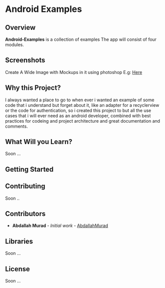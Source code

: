 # Android Examples 

## Overview

**Android-Examples** is a collection of examples The app will consist of four modules.

## Screenshots
Create A Wide Image with Mockups in it using photoshop E.g: [Here](https://cdn-images-1.medium.com/max/1600/0*pemH-XsqF5BFiiVm.jpg)
## Why this Project?
I always wanted a place to go to when ever i wanted an example of some code that i understand but forget about it, like an adapter for a recyclerview or the code for authentication, so i created this project to but all the use cases that i will ever need as an android developer, combined with best practices for codeing and project architecture and great documentation and comments.

## What Will you Learn?
Soon ...

## Getting Started 

## Contributing
Soon ..

## Contributors
* **Abdallah Murad** - *Initial work* - [AbdallahMurad](https://github.com/AbdallahMurad)

## Libraries
Soon ...

## License
Soon ...
